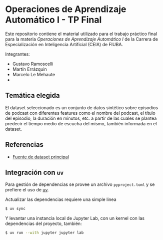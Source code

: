 # Operaciones de Aprendizaje Automático I - TP Final

Este repositorio contiene el material utilizado para el trabajo práctico final para la materia *Operaciones de Aprendizaje Automático I* de la Carrera de Especialización en Inteligencia Artificial (CEIA) de FIUBA.

Integrantes:

* Gustavo Ramoscelli
* Martín Errázquin
* Marcelo Le Mehaute
* 
## Temática elegida

El dataset seleccionado es un conjunto de datos sintético sobre episodios de podcast con diferentes features como el nombre del podcast, el título del episodio, la duración en minutos, etc. a partir de las cuales se plantea predecir el tiempo medio de escucha del mismo, también informada en el dataset.

## Referencias

* [Fuente de dataset principal](https://www.kaggle.com/datasets/ysthehurricane/podcast-listening-time-prediction-dataset)

## Integración con `uv`

Para gestión de dependencias se provee un archivo `pyproject.toml` y se prefiere el uso de [uv](https://docs.astral.sh/uv/).

Actualizar las dependencias requiere una simple linea

```bash
$ uv sync
```

Y levantar una instancia local de Jupyter Lab, con un kernel con las dependencias del proyecto, también:

```bash
$ uv run --with jupyter jupyter lab
```
